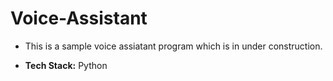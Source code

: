 # Voice-Assistant

* This is a sample voice assiatant program which is in under construction.

* **Tech Stack:** Python
